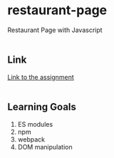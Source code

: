 # restaurant-page
Restaurant Page with Javascript<br>
<br>
## Link

[Link to the assignment](https://www.theodinproject.com/lessons/node-path-javascript-restaurant-page) <br>
<br>

## Learning Goals

1. ES modules<br>
2. npm<br>
3. webpack
4. DOM manipulation<br>
<br>
